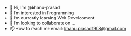 - 👋 Hi, I’m @bhanu-prasad
- 👀 I’m interested in Programming
- 🌱 I’m currently learning Web Development
- 💞️ I’m looking to collaborate on ...
- 📫 How to reach me email: bhanu.prasad1908@gmail.com

<!---
bhanu-prasad/bhanu-prasad is a ✨ special ✨ repository because its `README.md` (this file) appears on your GitHub profile.
You can click the Preview link to take a look at your changes.
--->

